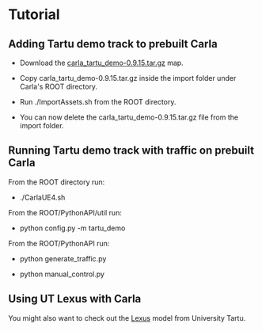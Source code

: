 # Tutorial
 
 ## Adding Tartu demo track to prebuilt Carla

- Download the [carla_tartu_demo-0.9.15.tar.gz](https://github.com/UT-ADL/carla_tartu_demo/archive/refs/tags/0.9.15.tar.gz) map.
  
- Copy carla_tartu_demo-0.9.15.tar.gz inside the import folder under Carla's ROOT directory.

- Run ./ImportAssets.sh from the ROOT directory.

- You can now delete the carla_tartu_demo-0.9.15.tar.gz file from the import folder.

 ## Running Tartu demo track with traffic on prebuilt Carla

From the ROOT directory run:

- ./CarlaUE4.sh

From the ROOT/PythonAPI/util run:

- python config.py -m tartu_demo

From the ROOT/PythonAPI run:

- python generate_traffic.py

- python manual_control.py

 ## Using UT Lexus with Carla

You might also want to check out the [Lexus](https://github.com/UT-ADL/carla_lexus.git) model from University Tartu.

